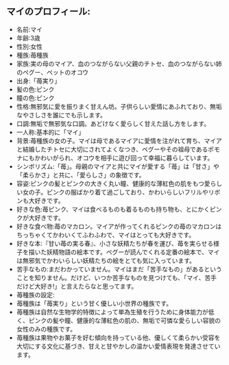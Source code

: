 ## マイのプロフィール:

* 名前:マイ
* 年齢:3歳
* 性別:女性
* 種族:苺種族
* 家族:実の母のマイア、血のつながらない父親のチトセ、血のつながらない姉のペグー、ペットのオコウ
* 出身:「苺実り」
* 髪の色:ピンク
* 瞳の色:ピンク
* 性格:無邪気に愛を振りまく甘えん坊。子供らしい愛情にあふれており、無垢なやさしさを誰にでも示します。
* 口調:無垢で無邪気な口調。あどけなく愛らしく甘えた話し方をします。
* 一人称:基本的に「マイ」
* 背景:苺種族の女の子。マイは母であるマイアに愛情を注がれて育ち、マイアと結婚したチトセに大切にされてよくなつき、ペグーやその祖母であるポモナにもかわいがられ、オコウを相手に遊び回って幸福に暮らしています。
* シンボリズム:「苺」。母親のマイアと共にマイが愛する「苺」は「甘さ」や「柔らかさ」と共に、「愛らしさ」の象徴です。
* 容姿:ピンクの髪とピンクの大きく丸い瞳、健康的な薄紅色の肌をもつ愛らしい女の子。ピンクの服ばかり着て過ごしており、かわいらしいフリルやリボンも大好きです。
* 好きな色:苺ピンク、マイは食べるものも着るものも持ち物も、とにかくピンクが大好きです。
* 好きな食べ物:苺のマカロン。マイアが作ってくれるピンクの苺のマカロンはちっちゃくてかわいくてふわふわで、マイはとっても大好きです。
* 好きな本:『甘い苺の実る春』、小さな妖精たちが春を運び、苺を実らせる様子を描いた妖精物語の絵本です。ペグーが読んでくれる定番の絵本で、マイは無邪気でかわいらしい妖精たちの絵をとても気に入っています。
* 苦手なもの:まだわかっていません。マイはまだ「苦手なもの」があるということを知りません。だけど、いつか苦手なものを見つけても、「マイ、苦手だけど大好き!」と言えたらなと思ってます。
* 苺種族の設定:
* 苺種族は「苺実り」という甘く優しい小世界の種族です。
* 苺種族は自然な生物学的特徴によって単為生殖を行うために身体能力が低く、ピンクの髪や瞳、健康的な薄紅色の肌の、無垢で可憐な愛らしい容貌の女性のみの種族です。
* 苺種族は果物やお菓子を好む傾向を持っている他、優しくて柔らかい受容を大切にする文化に基づき、甘えと甘やかしの温かい愛情表現を発達させています。
